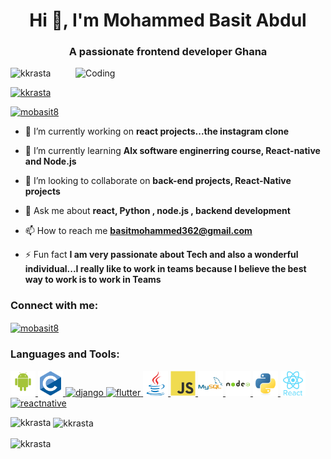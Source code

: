 <h1 align="center">Hi 👋, I'm Mohammed Basit Abdul</h1>
<h3 align="center">A passionate frontend developer Ghana</h3>
<img align="right" alt="Coding" width="400" src="https://videoplasty.com/stock-animation/chill-coding-programming-lofi-animation-11018">

<p align="left"> <img src="https://komarev.com/ghpvc/?username=kkrasta&label=Profile%20views&color=0e75b6&style=flat" alt="kkrasta" /> </p>

<p align="left"> <a href="https://github.com/ryo-ma/github-profile-trophy"><img src="https://github-profile-trophy.vercel.app/?username=kkrasta" alt="kkrasta" /></a> </p>

<p align="left"> <a href="https://twitter.com/mobasit8" target="blank"><img src="https://img.shields.io/twitter/follow/mobasit8?logo=twitter&style=for-the-badge" alt="mobasit8" /></a> </p>

- 🔭 I’m currently working on **react projects...the instagram clone**

- 🌱 I’m currently learning **Alx software enginerring course, React-native and Node.js**

- 👯 I’m looking to collaborate on **back-end projects, React-Native projects**

- 💬 Ask me about **react, Python , node.js , backend development**

- 📫 How to reach me **basitmohammed362@gmail.com**

- ⚡ Fun fact **I am very passionate about Tech and also a wonderful individual...I really like to work in teams because I believe the best way to work is to work in Teams**

<h3 align="left">Connect with me:</h3>
<p align="left">
<a href="https://twitter.com/mobasit8" target="blank"><img align="center" src="https://raw.githubusercontent.com/rahuldkjain/github-profile-readme-generator/master/src/images/icons/Social/twitter.svg" alt="mobasit8" height="30" width="40" /></a>
</p>

<h3 align="left">Languages and Tools:</h3>
<p align="left"> <a href="https://developer.android.com" target="_blank" rel="noreferrer"> <img src="https://raw.githubusercontent.com/devicons/devicon/master/icons/android/android-original-wordmark.svg" alt="android" width="40" height="40"/> </a> <a href="https://www.cprogramming.com/" target="_blank" rel="noreferrer"> <img src="https://raw.githubusercontent.com/devicons/devicon/master/icons/c/c-original.svg" alt="c" width="40" height="40"/> </a> <a href="https://www.djangoproject.com/" target="_blank" rel="noreferrer"> <img src="https://cdn.worldvectorlogo.com/logos/django.svg" alt="django" width="40" height="40"/> </a> <a href="https://flutter.dev" target="_blank" rel="noreferrer"> <img src="https://www.vectorlogo.zone/logos/flutterio/flutterio-icon.svg" alt="flutter" width="40" height="40"/> </a> <a href="https://www.java.com" target="_blank" rel="noreferrer"> <img src="https://raw.githubusercontent.com/devicons/devicon/master/icons/java/java-original.svg" alt="java" width="40" height="40"/> </a> <a href="https://developer.mozilla.org/en-US/docs/Web/JavaScript" target="_blank" rel="noreferrer"> <img src="https://raw.githubusercontent.com/devicons/devicon/master/icons/javascript/javascript-original.svg" alt="javascript" width="40" height="40"/> </a> <a href="https://www.mysql.com/" target="_blank" rel="noreferrer"> <img src="https://raw.githubusercontent.com/devicons/devicon/master/icons/mysql/mysql-original-wordmark.svg" alt="mysql" width="40" height="40"/> </a> <a href="https://nodejs.org" target="_blank" rel="noreferrer"> <img src="https://raw.githubusercontent.com/devicons/devicon/master/icons/nodejs/nodejs-original-wordmark.svg" alt="nodejs" width="40" height="40"/> </a> <a href="https://www.python.org" target="_blank" rel="noreferrer"> <img src="https://raw.githubusercontent.com/devicons/devicon/master/icons/python/python-original.svg" alt="python" width="40" height="40"/> </a> <a href="https://reactjs.org/" target="_blank" rel="noreferrer"> <img src="https://raw.githubusercontent.com/devicons/devicon/master/icons/react/react-original-wordmark.svg" alt="react" width="40" height="40"/> </a> <a href="https://reactnative.dev/" target="_blank" rel="noreferrer"> <img src="https://reactnative.dev/img/header_logo.svg" alt="reactnative" width="40" height="40"/> </a> </p>

<p><img align="left" src="https://github-readme-stats.vercel.app/api/top-langs?username=kkrasta&show_icons=true&locale=en&layout=compact" alt="kkrasta" /></p>

<p>&nbsp;<img align="center" src="https://github-readme-stats.vercel.app/api?username=kkrasta&show_icons=true&locale=en" alt="kkrasta" /></p>

<p><img align="center" src="https://github-readme-streak-stats.herokuapp.com/?user=kkrasta&" alt="kkrasta" /></p>
